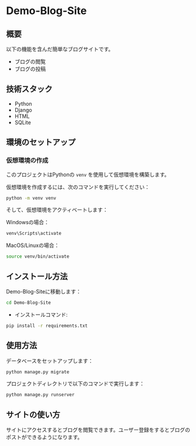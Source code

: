 # Demo-Blog-Site

## 概要
以下の機能を含んだ簡単なブログサイトです。
- ブログの閲覧
- ブログの投稿

## 技術スタック
- Python
- Django
- HTML
- SQLite

## 環境のセットアップ

### 仮想環境の作成

このプロジェクトはPythonの `venv` を使用して仮想環境を構築します。

仮想環境を作成するには、次のコマンドを実行してください：

```bash
python -m venv venv
```

そして、仮想環境をアクティベートします：

Windowsの場合：
```bash
venv\Scripts\activate
```

MacOS/Linuxの場合：
```bash
source venv/bin/activate
```

## インストール方法
Demo-Blog-Siteに移動します：
```bash
cd Demo-Blog-Site
```
- インストールコマンド:
```bash
pip install -r requirements.txt
```

## 使用方法
データベースをセットアップします：
```bash
python manage.py migrate
```
プロジェクトディレクトリで以下のコマンドで実行します：
```bash
python manage.py runserver
```

## サイトの使い方
サイトにアクセスするとブログを閲覧できます。ユーザー登録をするとブログのポストができるようになります。
